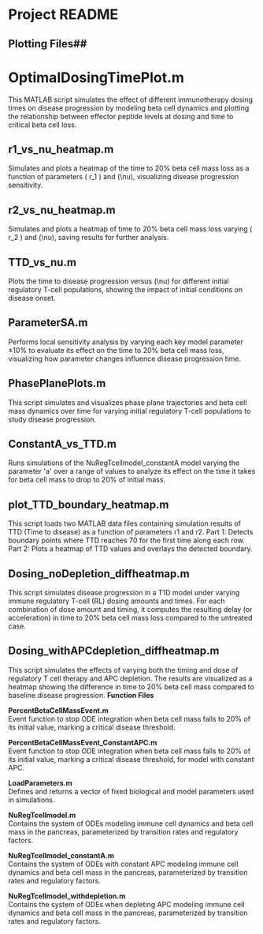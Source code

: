 # Project README



## Plotting Files##

# OptimalDosingTimePlot.m
This MATLAB script simulates the effect of different immunotherapy dosing 
times on disease progression by modeling beta cell dynamics and 
plotting the relationship between effector peptide levels at dosing and 
time to critical beta cell loss.

## r1_vs_nu_heatmap.m  
Simulates and plots a heatmap of the time to 20% beta cell mass loss 
as a function of parameters \( r_1 \) and \(\nu\), visualizing 
disease progression sensitivity.

## r2_vs_nu_heatmap.m  
Simulates and plots a heatmap of time to 20% beta cell mass loss 
varying \( r_2 \) and \(\nu\), saving results for further analysis.

## TTD_vs_nu.m  
Plots the time to disease progression versus \(\nu\) for different 
initial regulatory T-cell populations, showing the impact of initial 
conditions on disease onset.

## ParameterSA.m
Performs local sensitivity analysis by varying each key model parameter 
±10% to evaluate its effect on the time to 20% beta cell mass loss, 
visualizing how parameter changes influence disease progression time.

## PhasePlanePlots.m
This script simulates and visualizes phase plane trajectories and 
beta cell mass dynamics over time for varying initial regulatory 
T-cell populations to study disease progression.

## ConstantA_vs_TTD.m
Runs simulations of the NuRegTcellmodel_constantA model
varying the parameter 'a' over a range of values to analyze its effect
on the time it takes for beta cell mass to drop to 20% of initial mass.

## plot_TTD_boundary_heatmap.m
This script loads two MATLAB data files containing simulation results
of TTD (Time to disease) as a function of parameters r1 and r2.
Part 1: Detects boundary points where TTD reaches 70 for the first 
time along each row.
Part 2: Plots a heatmap of TTD values and overlays the detected 
boundary.

## Dosing_noDepletion_diffheatmap.m
This script simulates disease progression in a T1D model under varying 
immune regulatory T-cell (RL) dosing amounts and times. For each combination 
of dose amount and timing, it computes the resulting delay (or acceleration) 
in time to 20% beta cell mass loss compared to the untreated case.

## Dosing_withAPCdepletion_diffheatmap.m
This script simulates the effects of varying both the timing and dose
of regulatory T cell therapy and APC depletion. The results are 
visualized as a heatmap showing the difference in time
to 20% beta cell mass compared to baseline disease progression.
**Function Files**

**PercentBetaCellMassEvent.m**  
Event function to stop ODE integration when beta cell mass falls to 
20% of its initial value, marking a critical disease threshold.

**PercentBetaCellMassEvent_ConstantAPC.m**  
Event function to stop ODE integration when beta cell mass falls to 
20% of its initial value, marking a critical disease threshold, for
model with constant APC.

**LoadParameters.m**  
Defines and returns a vector of fixed biological and model parameters 
used in simulations.

**NuRegTcellmodel.m**  
Contains the system of ODEs modeling immune cell dynamics and beta cell 
mass in the pancreas, parameterized by transition rates and regulatory 
factors.

**NuRegTcellmodel_constantA.m**  
Contains the system of ODEs with constant APC modeling immune cell 
dynamics and beta cell mass in the pancreas, parameterized by 
transition rates and regulatory factors.

**NuRegTcellmodel_withdepletion.m**  
Contains the system of ODEs when depleting APC modeling immune cell 
dynamics and beta cell mass in the pancreas, parameterized by 
transition rates and regulatory factors.